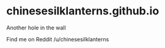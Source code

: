 # chinesesilklanterns.github.io
Another hole in the wall 

Find me on Reddit /u/chinesesilklanterns
